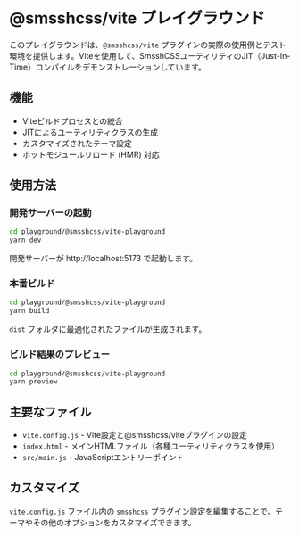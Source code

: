 # @smsshcss/vite プレイグラウンド

このプレイグラウンドは、`@smsshcss/vite` プラグインの実際の使用例とテスト環境を提供します。Viteを使用して、SmsshCSSユーティリティのJIT（Just-In-Time）コンパイルをデモンストレーションしています。

## 機能

- Viteビルドプロセスとの統合
- JITによるユーティリティクラスの生成
- カスタマイズされたテーマ設定
- ホットモジュールリロード (HMR) 対応

## 使用方法

### 開発サーバーの起動

```bash
cd playground/@smsshcss/vite-playground
yarn dev
```

開発サーバーが http://localhost:5173 で起動します。

### 本番ビルド

```bash
cd playground/@smsshcss/vite-playground
yarn build
```

`dist` フォルダに最適化されたファイルが生成されます。

### ビルド結果のプレビュー

```bash
cd playground/@smsshcss/vite-playground
yarn preview
```

## 主要なファイル

- `vite.config.js` - Vite設定と@smsshcss/viteプラグインの設定
- `index.html` - メインHTMLファイル（各種ユーティリティクラスを使用）
- `src/main.js` - JavaScriptエントリーポイント

## カスタマイズ

`vite.config.js` ファイル内の `smsshcss` プラグイン設定を編集することで、テーマやその他のオプションをカスタマイズできます。
